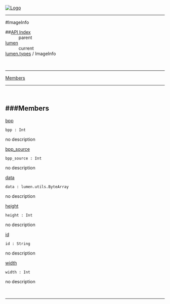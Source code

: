 
[![Logo](../../../images/logo.png)](../../../index.html)

---

#ImageInfo


##[API Index](../../../api/index.html#lumen.types)   
&emsp;&emsp;&emsp;parent    
[lumen](../)     
&emsp;&emsp;&emsp;current    
[lumen.types](./) / ImageInfo

<br/>

---


[Members](#Members)   


---

&nbsp;   

<a class="lift" name="Members" ></a>
###Members   
---
<a class="lift" name="bpp" href="#bpp">bpp</a>



`bpp : Int`

<span class="small_desc_flat"> no description </span>   

<a class="lift" name="bpp_source" href="#bpp_source">bpp_source</a>



`bpp_source : Int`

<span class="small_desc_flat"> no description </span>   

<a class="lift" name="data" href="#data">data</a>



`data : lumen.utils.ByteArray`

<span class="small_desc_flat"> no description </span>   

<a class="lift" name="height" href="#height">height</a>



`height : Int`

<span class="small_desc_flat"> no description </span>   

<a class="lift" name="id" href="#id">id</a>



`id : String`

<span class="small_desc_flat"> no description </span>   

<a class="lift" name="width" href="#width">width</a>



`width : Int`

<span class="small_desc_flat"> no description </span>   



&nbsp;
&nbsp;
&nbsp;

---  


&nbsp;   
&nbsp;   
